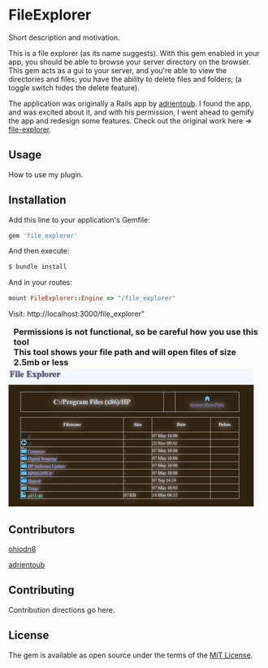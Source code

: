 # FileExplorer
Short description and motivation.

This is a file explorer (as its name suggests). With this gem enabled in your app, you should be able to browse your server directory on the browser. 
This gem acts as a gui to your server, and you're able to view the directories and files; you have the ability to delete files and folders; (a toggle switch hides the delete feature). 

The application was originally a Rails app by 
<a href="https://github.com/adrientoub">adrientoub</a>. I found the app, and was excited about it,
and with his permission, I went ahead to gemify the app and redesign some features. Check out the original work here =>
<a href="https://github.com/adrientoub/file-explorer">file-explorer</a>.

## Usage
How to use my plugin.

## Installation
Add this line to your application's Gemfile:

```ruby
gem 'file_explorer'
```

And then execute:
```bash
$ bundle install
```

And in your routes: 
```ruby
mount FileExplorer::Engine => "/file_explorer"
```

Visit: http://localhost:3000/file_explorer"

<h3 style="display: inline-block;float:right;margin: 3px 10px;">
	Permissions is not functional, so be careful how you use this tool<br>
	This tool shows your file path and will open files of size 2.5mb or less
</h3>

<img src="https://github.com/ohiodn8/image-repo/blob/master/file_explorer_img.PNG" alt="File_Explorer-screenshot"> 

## Contributors
<p><a href="https://github.com/ohiodn8">ohiodn8</a></p>
<p><a href="https://github.com/adrientoub">adrientoub</a></p>



## Contributing
Contribution directions go here.

## License
The gem is available as open source under the terms of the [MIT License](https://opensource.org/licenses/MIT).

